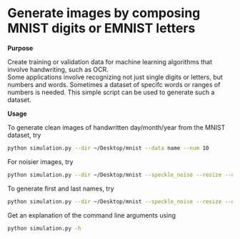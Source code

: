 # Generate images by composing MNIST digits or EMNIST letters

__Purpose__

Create training or validation data for machine learning algorithms that involve handwriting, such as OCR.  
Some applications involve recognizing not just single digits or letters, but numbers and words.  Sometimes 
a dataset of specifc words or ranges of numbers is needed.  This simple script can be used to generate such 
a dataset.

__Usage__

To generate clean images of handwritten day/month/year from the MNIST dataset, try

```bash
python simulation.py --dir ~/Desktop/mnist --data name --num 10
```

For noisier images, try

```bash
python simulation.py --dir ~/Desktop/mnist --speckle_noise --resize --underline_noise --data name --num 10
```

To generate first and last names, try

```bash
python simulation.py --dir ~/Desktop/mnist --speckle_noise --resize --underline_noise --spacing 0.7 --data name --num 10
```

Get an explanation of the command line arguments using

```bash
python simulation.py -h
```
